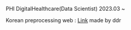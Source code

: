 PHI DigitalHealthcare(Data Scientist) 2023.03 ~

Korean preprocessing web : [Link](https://textprepwebgit-p6fbrgfrqjjhaaqc6jvu84.streamlit.app/) made by ddr
